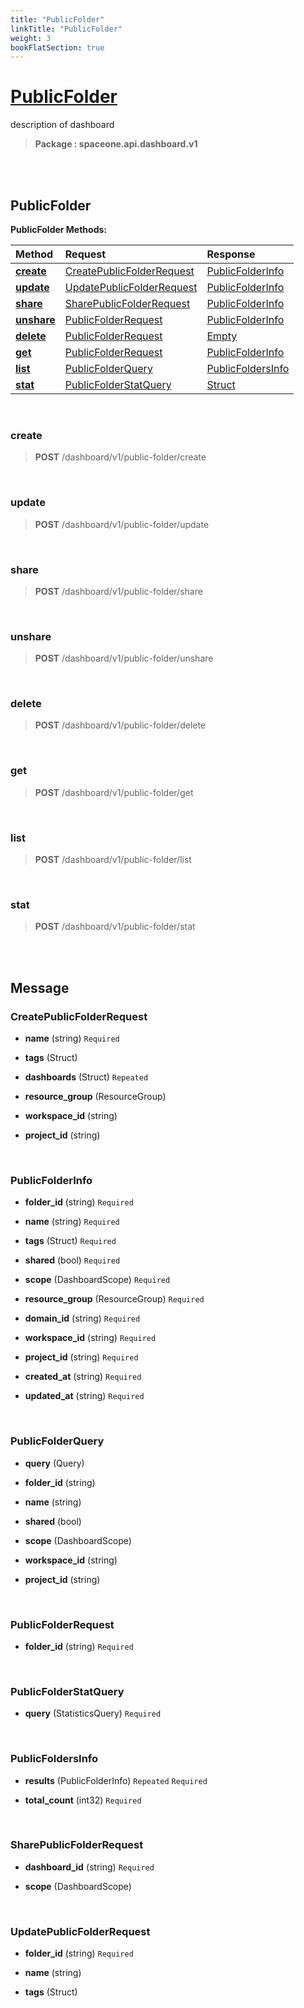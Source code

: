 ```yaml
---
title: "PublicFolder"
linkTitle: "PublicFolder"
weight: 3
bookFlatSection: true
---
```

# [PublicFolder](#PublicFolder)
description of dashboard


>  **Package : spaceone.api.dashboard.v1**

<br>
<br>

## PublicFolder





**PublicFolder Methods:**


| Method | Request | Response |
| :----- | :-------- | :-------- |
| [**create**](./PublicFolder#create) | [CreatePublicFolderRequest](PublicFolder#createpublicfolderrequest) | [PublicFolderInfo](PublicFolder#publicfolderinfo) |
| [**update**](./PublicFolder#update) | [UpdatePublicFolderRequest](PublicFolder#updatepublicfolderrequest) | [PublicFolderInfo](PublicFolder#publicfolderinfo) |
| [**share**](./PublicFolder#share) | [SharePublicFolderRequest](PublicFolder#sharepublicfolderrequest) | [PublicFolderInfo](PublicFolder#publicfolderinfo) |
| [**unshare**](./PublicFolder#unshare) | [PublicFolderRequest](PublicFolder#publicfolderrequest) | [PublicFolderInfo](PublicFolder#publicfolderinfo) |
| [**delete**](./PublicFolder#delete) | [PublicFolderRequest](PublicFolder#publicfolderrequest) | [Empty](PublicFolder#empty) |
| [**get**](./PublicFolder#get) | [PublicFolderRequest](PublicFolder#publicfolderrequest) | [PublicFolderInfo](PublicFolder#publicfolderinfo) |
| [**list**](./PublicFolder#list) | [PublicFolderQuery](PublicFolder#publicfolderquery) | [PublicFoldersInfo](PublicFolder#publicfoldersinfo) |
| [**stat**](./PublicFolder#stat) | [PublicFolderStatQuery](PublicFolder#publicfolderstatquery) | [Struct](PublicFolder#struct) |



    
<br>

### create





> **POST** /dashboard/v1/public-folder/create
>






    
<br>

### update





> **POST** /dashboard/v1/public-folder/update
>






    
<br>

### share





> **POST** /dashboard/v1/public-folder/share
>






    
<br>

### unshare





> **POST** /dashboard/v1/public-folder/unshare
>






    
<br>

### delete





> **POST** /dashboard/v1/public-folder/delete
>






    
<br>

### get





> **POST** /dashboard/v1/public-folder/get
>






    
<br>

### list





> **POST** /dashboard/v1/public-folder/list
>






    
<br>

### stat





> **POST** /dashboard/v1/public-folder/stat
>






    


<br>
<br>

## Message



### CreatePublicFolderRequest
* **name** (string)   `Required` 

    
* **tags** (Struct)  

    
* **dashboards** (Struct)  `Repeated`   

    
* **resource_group** (ResourceGroup)  

    
* **workspace_id** (string)  

    
* **project_id** (string)  

    <br>

### PublicFolderInfo
* **folder_id** (string)   `Required` 

    
* **name** (string)   `Required` 

    
* **tags** (Struct)   `Required` 

    
* **shared** (bool)   `Required` 

    
* **scope** (DashboardScope)   `Required` 

    
* **resource_group** (ResourceGroup)   `Required` 

    
* **domain_id** (string)   `Required` 

    
* **workspace_id** (string)   `Required` 

    
* **project_id** (string)   `Required` 

    
* **created_at** (string)   `Required` 

    
* **updated_at** (string)   `Required` 

    <br>

### PublicFolderQuery
* **query** (Query)  

    
* **folder_id** (string)  

    
* **name** (string)  

    
* **shared** (bool)  

    
* **scope** (DashboardScope)  

    
* **workspace_id** (string)  

    
* **project_id** (string)  

    <br>

### PublicFolderRequest
* **folder_id** (string)   `Required` 

    <br>

### PublicFolderStatQuery
* **query** (StatisticsQuery)   `Required` 

    <br>

### PublicFoldersInfo
* **results** (PublicFolderInfo)  `Repeated`    `Required` 

    
* **total_count** (int32)   `Required` 

    <br>

### SharePublicFolderRequest
* **dashboard_id** (string)   `Required` 

    
* **scope** (DashboardScope)  

    <br>

### UpdatePublicFolderRequest
* **folder_id** (string)   `Required` 

    
* **name** (string)  

    
* **tags** (Struct)  

    <br>
